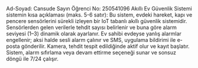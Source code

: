 Ad-Soyad: Cansude Sayın
Öğrenci No: 250541096
Akıllı Ev Güvenlik Sistemi
sistemin kısa açıklaması (maks. 5-6 satır):
Bu sistem, evdeki hareket, kapı ve pencere sensörlerini sürekli izleyen bir IoT tabanlı akıllı güvenlik sistemidir.
Sensörlerden gelen verilerle tehdit sayısı belirlenir ve buna göre alarm seviyesi (1–3) dinamik olarak ayarlanır.
Ev sahibi evdeyse yanlış alarmlar engellenir; aksi halde sesli alarm çalınır ve SMS, uygulama bildirimi ile e-posta gönderilir.
Kamera, tehdit tespit edildiğinde aktif olur ve kayıt başlatır.
Sistem, alarm sıfırlama veya devam ettirme seçeneği sunar ve sonsuz döngü ile 7/24 çalışır.
